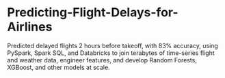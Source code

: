 # Predicting-Flight-Delays-for-Airlines
Predicted delayed flights 2 hours before takeoff, with 83% accuracy, using PySpark, Spark SQL, and Databricks to join terabytes of time-series flight and weather data, engineer features, and develop Random Forests, XGBoost, and other models at scale.
